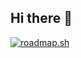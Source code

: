 ## Hi there 👋
[![roadmap.sh](https://roadmap.sh/card/wide/6682e454d270cc49a6b04554?variant=dark)](https://roadmap.sh)
<!--
**NasirAziz/NasirAziz** is a ✨ _special_ ✨ repository because its `README.md` (this file) appears on your GitHub profile.

Here are some ideas to get you started:

- 🔭 I’m currently working on ...
- 🌱 I’m currently learning ...
- 👯 I’m looking to collaborate on ...
- 🤔 I’m looking for help with ...
- 💬 Ask me about ...
- 📫 How to reach me: ...
- 😄 Pronouns: ...
- ⚡ Fun fact: ...
-->
